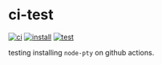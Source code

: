 # ci-test

[![ci](https://img.shields.io/github/actions/workflow/status/luciancooper/ci-test/ci.yml?label=ci&logo=github&style=flat-square)](https://github.com/luciancooper/ci-test/actions/workflows/ci.yml)
[![install](https://img.shields.io/github/actions/workflow/status/luciancooper/ci-test/install.yml?label=install&logo=github&style=flat-square)](https://github.com/luciancooper/ci-test/actions/workflows/install.yml)
[![test](https://img.shields.io/github/actions/workflow/status/luciancooper/ci-test/test.yml?label=test&logo=github&style=flat-square)](https://github.com/luciancooper/ci-test/actions/workflows/test.yml)

testing installing `node-pty` on github actions.
